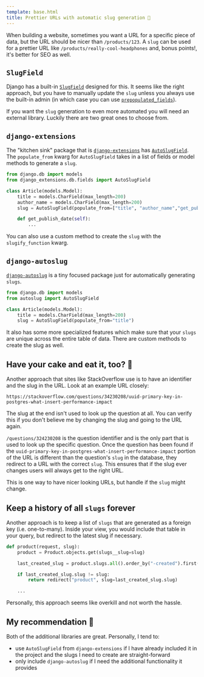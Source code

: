 ```yaml
---
template: base.html
title: Prettier URLs with automatic slug generation 🐌
---
```


When building a website, sometimes you want a URL for a specific piece of data, but the URL should be nicer than `/products/123`. A `slug` can be used for a prettier URL like `/products/really-cool-headphones` and, bonus points!, it's better for SEO as well.

## `SlugField`

Django has a built-in [`SlugField`](https://docs.djangoproject.com/en/stable/ref/models/fields/#slugfield) designed for this. It seems like the right approach, but you have to manually update the `slug` unless you always use the built-in admin (in which case you can use [`prepopulated_fields`](https://docs.djangoproject.com/en/stable/ref/contrib/admin/#django.contrib.admin.ModelAdmin.prepopulated_fields)).

If you want the `slug` generation to even more automated you will need an external library. Luckily there are two great ones to choose from.

## `django-extensions`

The "kitchen sink" package that is [`django-extensions`](https://django-extensions.readthedocs.io/) has [`AutoSlugField`](https://django-extensions.readthedocs.io/en/latest/field_extensions.html#current-database-model-field-extensions). The `populate_from` kwarg for `AutoSlugField` takes in a list of fields or model methods to generate a `slug`.

```python
from django.db import models
from django_extensions.db.fields import AutoSlugField

class Article(models.Model):
    title = models.CharField(max_length=200)
    author_name = models.CharField(max_length=200)
    slug = AutoSlugField(populate_from=["title", "author_name","get_publish_date"])

    def get_publish_date(self):
        ...
```

You can also use a custom method to create the `slug` with the `slugify_function` kwarg.

## `django-autoslug`

[`django-autoslug`](https://django-autoslug.readthedocs.io/) is a tiny focused package just for automatically generating `slugs`.

```python
from django.db import models
from autoslug import AutoSlugField

class Article(models.Model):
    title = models.CharField(max_length=200)
    slug = AutoSlugField(populate_from="title")
```

It also has some more specialized features which make sure that your `slugs` are unique across the entire table of data. There are custom methods to create the slug as well.

## Have your cake and eat it, too? 🎂

Another approach that sites like StackOverflow use is to have an identifier and the slug in the URL. Look at an example URL closely:

```shell
https://stackoverflow.com/questions/34230208/uuid-primary-key-in-postgres-what-insert-performance-impact
```

The slug at the end isn't used to look up the question at all. You can verify this if you don't believe me by changing the slug and going to the URL again.

`/questions/324230208` is the question identifier and is the only part that is used to look up the specific question. Once the question has been found if the `uuid-primary-key-in-postgres-what-insert-performance-impact` portion of the URL is different than the question's `slug` in the database, they redirect to a URL with the correct `slug`. This ensures that if the slug ever changes users will always get to the right URL.

This is one way to have nicer looking URLs, but handle if the `slug` might change.

## Keep a history of all `slugs` forever

Another approach is to keep a list of `slugs` that are generated as a foreign key (i.e. one-to-many). Inside your view, you would include that table in your query, but redirect to the latest slug if necessary.

```python
def product(request, slug):
    product = Product.objects.get(slugs__slug=slug)

    last_created_slug = product.slugs.all().order_by("-created").first()

    if last_created_slug.slug != slug:
        return redirect("product", slug=last_created_slug.slug)

    ...
```

Personally, this approach seems like overkill and not worth the hassle.

## My recommendation 🌟

Both of the additional libraries are great. Personally, I tend to:

- use `AutoSlugField` from `django-extensions` if I have already included it in the project and the slugs I need to create are straight-forward
- only include `django-autoslug` if I need the additional functionality it provides
